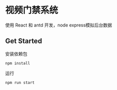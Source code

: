 # 视频门禁系统 #

使用 React 和 antd 开发，node express模拟后台数据

## Get Started ##

安装依赖包
```
npm install
```

运行
```
npm run start
```














